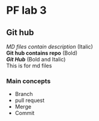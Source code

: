 # PF lab 3
## Git hub
*MD files contain description* (Italic) \
**Git hub contains repo** (Bold) \
***Git Hub*** (Bold and Italic)\
This is for md files
### Main concepts
* Branch
* pull request
* Merge 
* Commit
